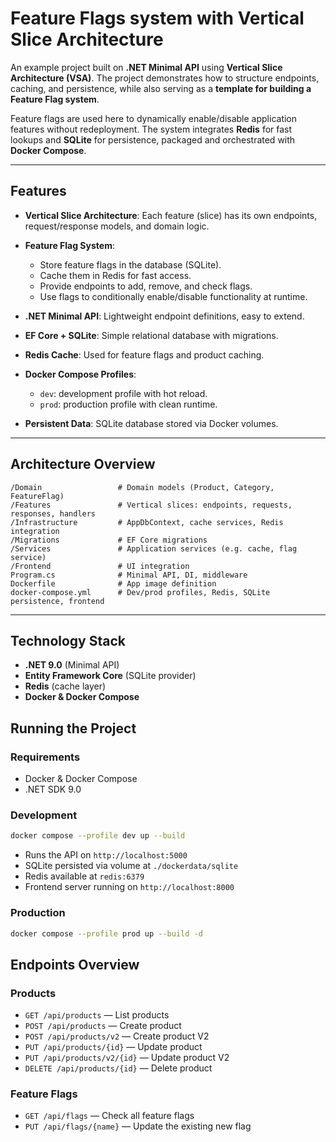 # Feature Flags system with Vertical Slice Architecture

An example project built on **.NET Minimal API** using **Vertical Slice Architecture (VSA)**.
The project demonstrates how to structure endpoints, caching, and persistence, while also serving as a **template for building a Feature Flag system**.

Feature flags are used here to dynamically enable/disable application features without redeployment. The system integrates **Redis** for fast lookups and **SQLite** for persistence, packaged and orchestrated with **Docker Compose**.

---

## Features

* **Vertical Slice Architecture**: Each feature (slice) has its own endpoints, request/response models, and domain logic.
* **Feature Flag System**:

  * Store feature flags in the database (SQLite).
  * Cache them in Redis for fast access.
  * Provide endpoints to add, remove, and check flags.
  * Use flags to conditionally enable/disable functionality at runtime.
* **.NET Minimal API**: Lightweight endpoint definitions, easy to extend.
* **EF Core + SQLite**: Simple relational database with migrations.
* **Redis Cache**: Used for feature flags and product caching.
* **Docker Compose Profiles**:

  * `dev`: development profile with hot reload.
  * `prod`: production profile with clean runtime.
* **Persistent Data**: SQLite database stored via Docker volumes.

---

## Architecture Overview

```
/Domain                 # Domain models (Product, Category, FeatureFlag)
/Features               # Vertical slices: endpoints, requests, responses, handlers
/Infrastructure         # AppDbContext, cache services, Redis integration
/Migrations             # EF Core migrations
/Services               # Application services (e.g. cache, flag service)
/Frontend               # UI integration
Program.cs              # Minimal API, DI, middleware
Dockerfile              # App image definition
docker-compose.yml      # Dev/prod profiles, Redis, SQLite persistence, frontend 
```

---

## Technology Stack

* **.NET 9.0** (Minimal API)
* **Entity Framework Core** (SQLite provider)
* **Redis** (cache layer)
* **Docker & Docker Compose**

## Running the Project

### Requirements

* Docker & Docker Compose
* .NET SDK 9.0

### Development

```bash
docker compose --profile dev up --build
```

* Runs the API on `http://localhost:5000`
* SQLite persisted via volume at `./dockerdata/sqlite`
* Redis available at `redis:6379`
* Frontend server running on `http://localhost:8000`

### Production

```bash
docker compose --profile prod up --build -d
```

## Endpoints Overview

### Products

* `GET /api/products` — List products
* `POST /api/products` — Create product
* `POST /api/products/v2` — Create product V2
* `PUT /api/products/{id}` — Update product
* `PUT /api/products/v2/{id}` — Update product V2
* `DELETE /api/products/{id}` — Delete product

### Feature Flags

* `GET /api/flags` — Check all feature flags
* `PUT /api/flags/{name}` — Update the existing new flag
